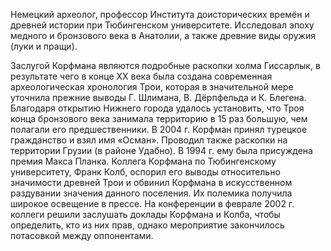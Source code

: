 Немецкий археолог, профессор Института доисторических времён и древней истории при Тюбингенском университете. Исследовал эпоху медного и бронзового века в Анатолии, а также древние виды оружия (луки и пращи).

Заслугой Корфмана являются подробные раскопки холма Гиссарлык, в результате чего в конце XX века была создана современная археологическая хронология Трои, которая в значительной мере уточнила прежние выводы Г. Шлимана, В. Дёрпфельда и К. Блегена. Благодаря открытию Нижнего города удалось установить, что Троя конца бронзового века занимала территорию в 15 раз большую, чем полагали его предшественники. В 2004 г. Корфман принял турецкое гражданство и взял имя «Осман». Проводил также раскопки на территории Грузии (в районе Удабно). В 1994 г. ему была присуждена премия Макса Планка.
Коллега Корфмана по Тюбингенскому университету, Франк Колб, оспорил его выводы относительно значимости древней Трои и обвинил Корфмана в искусственном раздувании значения данного поселения. Их полемика получила широкое освещение в прессе. На конференции в феврале 2002 г. коллеги решили заслушать доклады Корфмана и Колба, чтобы определить, кто из них прав, однако мероприятие закончилось потасовкой между оппонентами.
